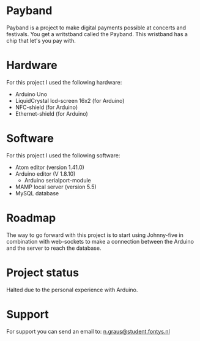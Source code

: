 # Payband
Payband is a project to make digital payments possible at concerts and festivals. You get a writstband called the Payband. This wristband has a chip that let's you pay with.

# Hardware
For this project I used the following hardware:
* Arduino Uno
* LiquidCrystal lcd-screen 16x2 (for Arduino)
* NFC-shield (for Arduino)
* Ethernet-shield (for Arduino)

# Software
For this project I used the following software:
* Atom editor (version 1.41.0)
* Arduino editor (V 1.8.10)
  * Arduino serialport-module
* MAMP local server (version 5.5)
* MySQL database

# Roadmap
The way to go forward with this project is to start using Johnny-five in combination with web-sockets to make a connection between the Arduino and the server to reach the database.

# Project status
Halted due to the personal experience with Arduino.

# Support
For support you can send an email to:
n.graus@student.fontys.nl
